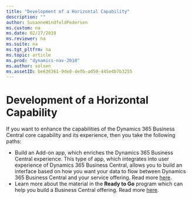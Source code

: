 ```yaml
---
title: "Development of a Horizontal Capability"
description: ""
author: SusanneWindfeldPedersen
ms.custom: na
ms.date: 02/27/2018
ms.reviewer: na
ms.suite: na
ms.tgt_pltfrm: na
ms.topic: article
ms.prod: "dynamics-nav-2018"
ms.author: solsen
ms.assetID: be636361-9de8-4efb-ad50-445e4b7b3255
---
```


# Development of a Horizontal Capability
If you want to enhance the capabilities of the Dynamics 365 Business Central core capability and its experience, then you take the following paths: 

- Build an Add-on app, which enriches the Dynamics 365 Business Central experience. This type of app, which integrates into user experience of Dynamics 365 Business Central, allows you to build an interface based on how you want your data to flow between Dynamics 365 Business Central and your service offering. Read more [here](readiness-add-on-apps.md).
- Learn more about the material in the **Ready to Go** program which can help you build a Business Central offering. Read more [here](readiness-ready-to-go.md).